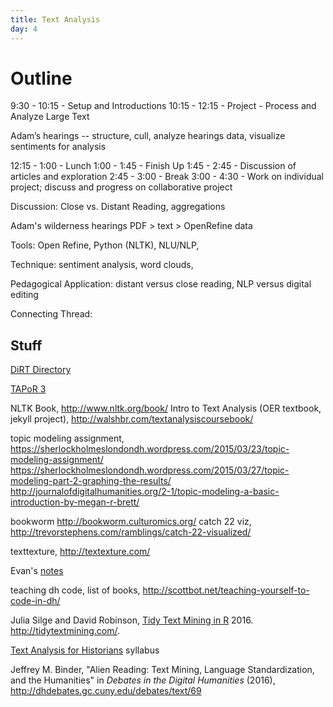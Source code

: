 ```yaml
---
title: Text Analysis
day: 4
---
```


# Outline

9:30 - 10:15 - Setup and Introductions
10:15 - 12:15 - Project - Process and Analyze Large Text

Adam’s hearings -- structure, cull, analyze hearings data, visualize sentiments for analysis

12:15 - 1:00 - Lunch
1:00 - 1:45 - Finish Up 
1:45 - 2:45 - Discussion of articles and exploration 
2:45 - 3:00 - Break
3:00 - 4:30 - Work on individual project; discuss and progress on collaborative project

Discussion: Close vs. Distant Reading, aggregations

Adam's wilderness hearings PDF > text > OpenRefine data 

Tools: Open Refine, Python (NLTK), NLU/NLP, 

Technique: sentiment analysis, word clouds, 

Pedagogical Application: 
distant versus close reading, NLP versus digital editing

Connecting Thread:

## Stuff

[DiRT Directory](http://dirtdirectory.org/)

[TAPoR 3](http://tapor.ca/home)

NLTK Book, http://www.nltk.org/book/
Intro to Text Analysis (OER textbook, jekyll project), http://walshbr.com/textanalysiscoursebook/

topic modeling assignment, https://sherlockholmeslondondh.wordpress.com/2015/03/23/topic-modeling-assignment/
https://sherlockholmeslondondh.wordpress.com/2015/03/27/topic-modeling-part-2-graphing-the-results/
http://journalofdigitalhumanities.org/2-1/topic-modeling-a-basic-introduction-by-megan-r-brett/ 

bookworm http://bookworm.culturomics.org/ 
catch 22 viz, http://trevorstephens.com/ramblings/catch-22-visualized/

texttexture, http://textexture.com/

Evan's [notes](https://evanwill.github.io/_drafts/notes/text-analysis.html)

teaching dh code, list of books, http://scottbot.net/teaching-yourself-to-code-in-dh/ 

 Julia Silge and David Robinson, [Tidy Text Mining in R](http://tidytextmining.com/) 2016. http://tidytextmining.com/.

[Text Analysis for Historians](http://lincolnmullen.com/courses/text-analysis.2016/) syllabus

Jeffrey M. Binder, "Alien Reading: Text Mining, Language Standardization, and the Humanities" in *Debates in the Digital Humanities* (2016),
http://dhdebates.gc.cuny.edu/debates/text/69
